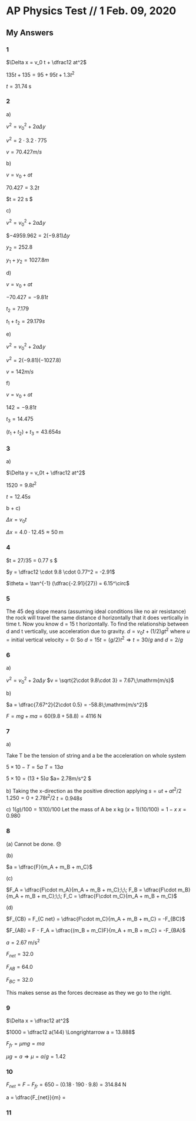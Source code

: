 # AP Physics Test // 1 Feb. 09, 2020

## My Answers

### 1

$\Delta x = v_0 t + \dfrac12 at^2$

$135t + 135 = 95 + 95t + 1.3t^2$

$t = 31.74\;\mathrm{s}$

### 2

a) 

$v^2 = v_0^2 + 2a\Delta y$

$v^2 = 2\cdot 3.2\cdot 775$

$v = 70.427 m/s$

 b) 

$v = v_0 + at$

$70.427 = 3.2t$

$t = 22 s $

c) 

$v^2 = v_0^2 + 2a\Delta y$

$$-4959.962 = 2(-9.81)\Delta y$

$y_2 = 252.8$

$y_1 + y_2 = 1027.8 m$

d) 

$v = v_0 + at$

$-70.427 = -9.81t$

$t_2 = 7.179$

$t_1 + t_2 = 29.179 s$

e) 

$v^2 = v_0^2 + 2a\Delta y$

$v^2 = 2(-9.81)(-1027.8)$

$v = 142 m/s$

f) 

$v = v_0 + at$

$142 = -9.81t$

$t_3 = 14.475$

$(t_1 + t_2) + t_3 = 43.654 s$

### 3

a) 

$\Delta y = v_0t + \dfrac12 at^2$

$1520 = 9.8t^2$

$t = 12.45 s$

b + c)

$\Delta x = v_0 t$

$\Delta x = 4.0\cdot 12.45 \approx 50\;\mathrm{m}$

### 4

$t = 27/35 = 0.77 s $

$y = \dfrac12 \cdot 9.8 \cdot 0.77^2 = -2.91$

$\theta = \tan^{-1} (\dfrac{-2.91}{27}) = 6.15^\circ$

### 5

The 45 deg slope means (assuming ideal conditions like no air resistance) the rock will travel the same distance d horizontally that it does vertically in time t. Now you know d = 15 t horizontally. To find the relationship between d and t vertically, use acceleration due to gravity.
$d = v_0 t + (1/2)gt^2$ where $u = \textsf{initial vertical velocity} = 0$:
So $d = 15 t = (g/2) t^2 \Longrightarrow t = 30/g\textsf{  and  }d = 2/g$

### 6

a) 

$v^2 = v_0^2 + 2a\Delta y$
$v = \sqrt{2\cdot 9.8\cdot 3} = 7.67\;\mathrm{m/s}$

b)

$a = \dfrac{7.67^2}{2\cdot 0.5} = -58.8\;\mathrm{m/s^2}$

$F = mg + ma = 60(9.8+58.8) = 4116\;\mathrm{N}$

### 7

a)

Take T be the tension of string and a be the acceleration on whole system

$5 \times 10 - T = 5a$
$T = 13a$

$5 \times 10 = (13 + 5) a$
$a= 2.78m/s^2 $

b) Taking the x-direction as the positive direction
applying $s=ut+at^2/2$
$1.250=0+2.78t^2/2$
$t = 0.948 s$

c) $1(g)/100 = 1(10)/100$
Let the mass of A be x kg
$(x + 1) ( 10/100) = 1-x$
$x=0.980$

### 8

(a) Cannot be done. :disappointed:

(b)

$a = \dfrac{F}{m_A + m_B + m_C}$

(c)

$F_A = \dfrac{F\cdot m_A}{m_A + m_B + m_C};\;\; F_B = \dfrac{F\cdot m_B}{m_A + m_B + m_C};\;\; F_C = \dfrac{F\cdot m_C}{m_A + m_B + m_C}$

(d)

$F_{CB} = F_{C net} = \dfrac{F\cdot m_C}{m_A + m_B + m_C} = -F_{BC}$

$F_{AB} = F - F_A = \dfrac{(m_B + m_C)F}{m_A + m_B + m_C} = -F_{BA}$

$a = 2.67\;\mathrm{m/s^2}$

$F_{net} = 32.0$

$F_{AB} = 64.0$

$F_{BC} = 32.0$

This makes sense as the forces decrease as they we go to the right. 

### 9

$\Delta x = \dfrac12 at^2$

$1000 = \dfrac12 a(144) \Longrightarrow a = 13.888$

$F_{fr} = \mu mg = ma$

$\mu g = a \Longrightarrow \mu = a/g = 1.42$

### 10

$F_{net} = F - F_{fr} = 650 - (0.18\cdot 190\cdot 9.8) = 314.84\;\mathrm{N}$

a = \dfrac{F_{net}}{m} = 

### 11

